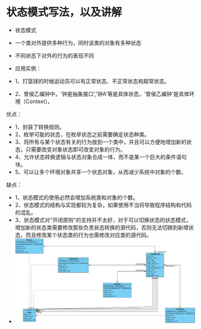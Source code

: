 # 状态模式写法，以及讲解

- 状态模式
- 一个类对外提供多种行为，同时该类的对象有多种状态
- 不同状态下对外的行为的表现不同

- 应用实例： 
- 1、打篮球的时候运动员可以有正常状态、不正常状态和超常状态。
- 2、曾侯乙编钟中，'钟是抽象接口','钟A'等是具体状态，'曾侯乙编钟'是具体环境（Context）。

优点：
- 1、封装了转换规则。 
- 2、枚举可能的状态，在枚举状态之前需要确定状态种类。 
- 3、将所有与某个状态有关的行为放到一个类中，并且可以方便地增加新的状态，只需要改变对象状态即可改变对象的行为。 
- 4、允许状态转换逻辑与状态对象合成一体，而不是某一个巨大的条件语句块。
- 5、可以让多个环境对象共享一个状态对象，从而减少系统中对象的个数。

缺点： 
- 1、状态模式的使用必然会增加系统类和对象的个数。 
- 2、状态模式的结构与实现都较为复杂，如果使用不当将导致程序结构和代码的混乱。
- 3、状态模式对"开闭原则"的支持并不太好，对于可以切换状态的状态模式，增加新的状态类需要修改那些负责状态转换的源代码，否则无法切换到新增状态，而且修改某个状态类的行为也需修改对应类的源代码。
- ![UML示意图](https://github.com/pigzhuzhu55/Design/blob/master/src/example/state/22.svg?raw=true)